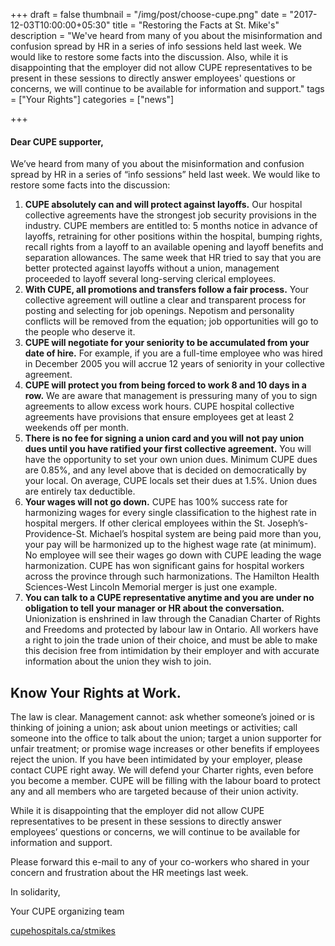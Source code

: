 +++
draft = false
thumbnail = "/img/post/choose-cupe.png"
date = "2017-12-03T10:00:00+05:30"
title = "Restoring the Facts at St. Mike's"
description = "We've heard from many of you about the misinformation and confusion spread by HR in a series of info sessions held last week. We would like to restore some facts into the discussion. Also, while it is disappointing that the employer did not allow CUPE representatives to be present in these sessions to directly answer employees' questions or concerns, we will continue to be available for information and support."
tags = ["Your Rights"] 
categories = ["news"]

+++ 

#### Dear CUPE supporter,

We’ve heard from many of you about the misinformation and confusion spread by HR in a series of “info sessions” held last week. We would like to restore some facts into the discussion:

1. **CUPE absolutely can and will protect against layoffs.** Our hospital collective agreements have the strongest job security provisions in the industry. CUPE members are entitled to: 5 months notice in advance of layoffs, retraining for other positions within the hospital, bumping rights, recall rights from a layoff to an available opening and layoff benefits and separation allowances. The same week that HR tried to say that you are better protected against layoffs without a union, management proceeded to layoff several long-serving clerical employees.
2. **With CUPE, all promotions and transfers follow a fair process.** Your collective agreement will outline a clear and transparent process for posting and selecting for job openings. Nepotism and personality conflicts will be removed from the equation; job opportunities will go to the people who deserve it.
3. **CUPE will negotiate for your seniority to be accumulated from your date of hire.** For example, if you are a full-time employee who was hired in December 2005 you will accrue 12 years of seniority in your collective agreement.
4. **CUPE will protect you from being forced to work 8 and 10 days in a row.** We are aware that management is pressuring many of you to sign agreements to allow excess work hours. CUPE hospital collective agreements have provisions that ensure employees get at least 2 weekends off per month.
5. **There is no fee for signing a union card and you will not pay union dues until you have ratified your first collective agreement.** You will have the opportunity to set your own union dues. Minimum CUPE dues are 0.85%, and any level above that is decided on democratically by your local. On average, CUPE locals set their dues at 1.5%. Union dues are entirely tax deductible.
6. **Your wages will not go down.** CUPE has 100% success rate for harmonizing wages for every single classification to the highest rate in hospital mergers. If other clerical employees within the St. Joseph’s-Providence-St. Michael’s hospital system are being paid more than you, your pay will be harmonized up to the highest wage rate (at minimum). No employee will see their wages go down with CUPE leading the wage harmonization. CUPE has won significant gains for hospital workers across the province through such harmonizations. The Hamilton Health Sciences-West Lincoln Memorial merger is just one example.
7. **You can talk to a CUPE representative anytime and you are under no obligation to tell your manager or HR about the conversation.** Unionization is enshrined in law through the Canadian Charter of Rights and Freedoms and protected by labour law in Ontario. All workers have a right to join the trade union of their choice, and must be able to make this decision free from intimidation by their employer and with accurate information about the union they wish to join.
	

## Know Your Rights at Work.

The law is clear. Management cannot: ask whether someone’s joined or is thinking of joining a union; ask about union meetings or activities; call someone into the office to talk about the union; target a union supporter for unfair treatment; or promise wage increases or other benefits if employees reject the union. If you have been intimidated by your employer, please contact CUPE  right away. We will defend your Charter rights, even before you become a member. CUPE will be filling with the labour board to protect any and all members who are targeted because of their union activity.

While it is disappointing that the employer did not allow CUPE representatives to be present in these sessions to directly answer employees’ questions or concerns, we will continue to be available for information and support.


Please forward this e-mail to any of your co-workers who shared in your concern and frustration about the HR meetings last week.

In solidarity,

Your CUPE organizing team

[cupehospitals.ca/stmikes](http://cupehospitals.ca/stmikes) 
